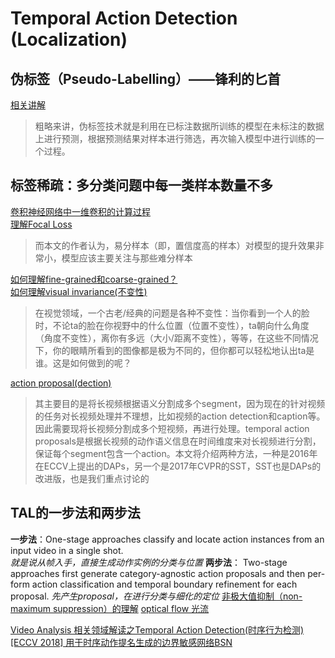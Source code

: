 # Temporal Action Detection (Localization)
## 伪标签（Pseudo-Labelling）——锋利的匕首
[相关讲解](https://zhuanlan.zhihu.com/p/157325083?from_voters_page=true)  
>粗略来讲，伪标签技术就是利用在已标注数据所训练的模型在未标注的数据上进行预测，根据预测结果对样本进行筛选，再次输入模型中进行训练的一个过程。  
## 标签稀疏：多分类问题中每一类样本数量不多
[卷积神经网络中一维卷积的计算过程](https://www.cnblogs.com/talkaudiodev/p/14287562.html)  
[理解Focal Loss](https://zhuanlan.zhihu.com/p/80594704)  
>而本文的作者认为，易分样本（即，置信度高的样本）对模型的提升效果非常小，模型应该主要关注与那些难分样本  

[如何理解fine-grained和coarse-grained？](https://www.zhihu.com/question/299171510)  
[如何理解visual invariance(不变性)](https://zhuanlan.zhihu.com/p/21464947)  
>在视觉领域，一个古老/经典的问题是各种不变性：当你看到一个人的脸时，不论ta的脸在你视野中的什么位置（位置不变性），ta朝向什么角度（角度不变性），离你有多远（大小/距离不变性），等等，在这些不同情况下，你的眼睛所看到的图像都是极为不同的，但你都可以轻松地认出ta是谁。这是如何做到的呢？  

[action proposal(dection)](https://blog.csdn.net/sinat_35177634/article/details/88918421)
>其主要目的是将长视频根据语义分割成多个segment，因为现在的针对视频的任务对长视频处理并不理想，比如视频的action detection和caption等。因此需要现将长视频分割成多个短视频，再进行处理。temporal action proposals是根据长视频的动作语义信息在时间维度来对长视频进行分割，保证每个segment包含一个action。本文将介绍两种方法，一种是2016年在ECCV上提出的DAPs，另一个是2017年CVPR的SST，SST也是DAPs的改进版，也是我们重点讨论的

## TAL的一步法和两步法
**一步法**：One-stage approaches classify and locate action instances from an input video in a single shot.  
*就是说从帧入手，直接生成动作实例的分类与位置*
**两步法**： Two-stage approaches first generate category-agnostic action proposals and then per- form action classification and temporal boundary refinement  for each proposal. 
*先产生proposal，在进行分类与细化的定位*
[非极大值抑制（non-maximum suppression）的理解](https://blog.csdn.net/xiexu911/article/details/80609298)
[optical flow 光流](https://en.wikipedia.org/wiki/Optical_flow)

[Video Analysis 相关领域解读之Temporal Action Detection(时序行为检测)](https://zhuanlan.zhihu.com/p/26603387)
[[ECCV 2018] 用于时序动作提名生成的边界敏感网络BSN](https://zhuanlan.zhihu.com/p/39327364)
